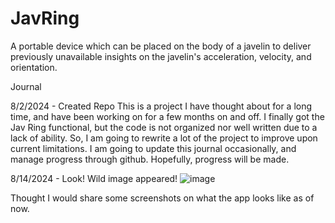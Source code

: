 # JavRing
A portable device which can be placed on the body of a javelin to deliver previously unavailable insights on the javelin's acceleration, velocity, and orientation. 


Journal 

8/2/2024 - Created Repo
This is a project I have thought about for a long time, and have been working on for a few months on and off. I finally got the Jav Ring functional, but the code is not organized nor well written due to a lack of ability. So, I am going to rewrite a lot of the project to improve upon current limitations. I am going to update this journal occasionally, and manage progress through github. Hopefully, progress will be made.


8/14/2024 - Look! Wild image appeared! 
![image](https://github.com/user-attachments/assets/2535d767-4756-4527-aee6-2373691b08ce)

Thought I would share some screenshots on what the app looks like as of now. 
